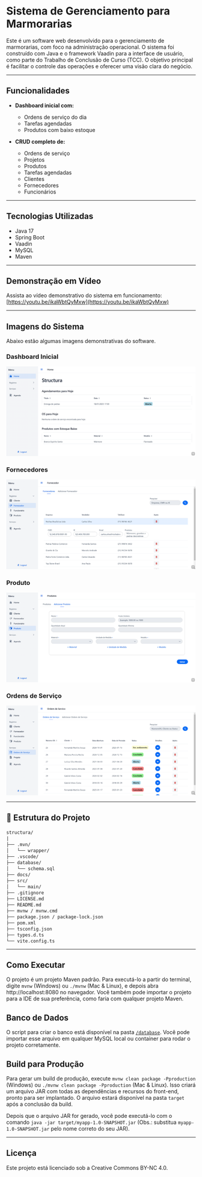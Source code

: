 # Sistema de Gerenciamento para Marmorarias

Este é um software web desenvolvido para o gerenciamento de marmorarias, com foco na administração operacional. O sistema foi construído com Java e o framework Vaadin para a interface de usuário, como parte do Trabalho de Conclusão de Curso (TCC). O objetivo principal é facilitar o controle das operações e oferecer uma visão clara do negócio.

---

## Funcionalidades

- **Dashboard inicial com:**
  - Ordens de serviço do dia
  - Tarefas agendadas
  - Produtos com baixo estoque

- **CRUD completo de:**
  - Ordens de serviço
  - Projetos
  - Produtos
  - Tarefas agendadas
  - Clientes
  - Fornecedores
  - Funcionários

---
 
## Tecnologias Utilizadas

- Java 17
- Spring Boot
- Vaadin
- MySQL
- Maven

---

## Demonstração em Vídeo

Assista ao vídeo demonstrativo do sistema em funcionamento:
[https://youtu.be/ikaWbtQyMxw](https://youtu.be/ikaWbtQyMxw)

---

## Imagens do Sistema

Abaixo estão algumas imagens demonstrativas do software.

### Dashboard Inicial
![Home](docs/assets/dashboard.png)

### Fornecedores
![Ver todos fornecedores](docs/assets/fornecedores.png)

### Produto
![Cadastro de produtos](docs/assets/produtos.png)

### Ordens de Serviço
![Ver todas ordens de serviço](docs/assets/os.png)

---

## 📁 Estrutura do Projeto

```
structura/
|
├── .mvn/
│   └── wrapper/
├── .vscode/
├── database/
│   └── schema.sql
├── docs/
├── src/
│   └── main/
├── .gitignore
├── LICENSE.md
├── README.md
├── mvnw / mvnw.cmd
├── package.json / package-lock.json
├── pom.xml
├── tsconfig.json
├── types.d.ts
└── vite.config.ts
```

---

## Como Executar

O projeto é um projeto Maven padrão. Para executá-lo a partir do terminal, digite `mvnw` (Windows) ou `./mvnw` (Mac & Linux), e depois abra http://localhost:8080 no navegador.
Você também pode importar o projeto para a IDE de sua preferência, como faria com qualquer projeto Maven.

## Banco de Dados

O script para criar o banco está disponível na pasta [`/database`](./database/schema.sql).
Você pode importar esse arquivo em qualquer MySQL local ou container para rodar o projeto corretamente.

## Build para Produção

Para gerar um build de produção, execute `mvnw clean package -Pproduction` (Windows) ou `./mvnw clean package -Pproduction` (Mac & Linux). Isso criará um arquivo JAR com todas as dependências e recursos do front-end, pronto para ser implantado. O arquivo estará disponível na pasta `target` após a conclusão da build.

Depois que o arquivo JAR for gerado, você pode executá-lo com o comando
`java -jar target/myapp-1.0-SNAPSHOT.jar`
(Obs.: substitua `myapp-1.0-SNAPSHOT.jar` pelo nome correto do seu JAR).

---

## Licença
Este projeto está licenciado sob a Creative Commons BY-NC 4.0.
